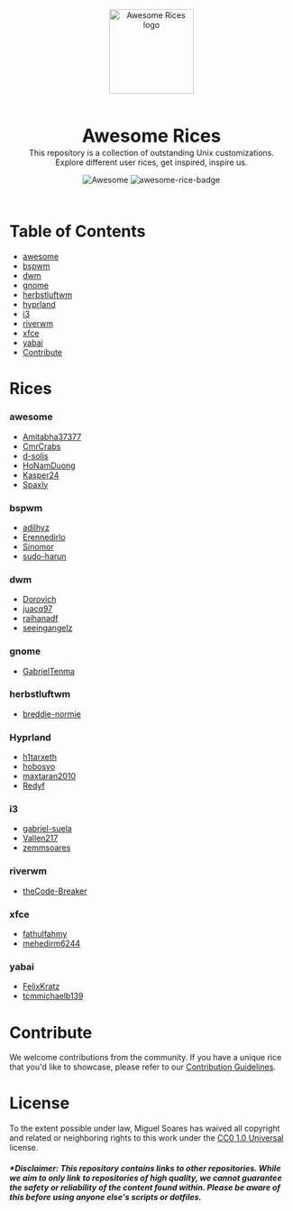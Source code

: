 <div align="center">
  <img src="https://raw.githubusercontent.com/zemmsoares/awesome-rices/main/assets/logo.webp" alt="Awesome Rices logo" width="150" style="margin-bottom: 30px;">  
  <h1 style="font-size: 32px; border: none; line-height: 0; font-weight: bold">Awesome Rices</h1>
  <p>This repository is a collection of outstanding Unix customizations.<br> Explore different user rices, get inspired, inspire us.</p>
    <div style="margin-bottom: 10px">
     <img src="https://cdn.rawgit.com/sindresorhus/awesome/d7305f38d29fed78fa85652e3a63e154dd8e8829/media/badge.svg" alt="Awesome"/>
  <img src="https://raw.githubusercontent.com/zemmsoares/awesome-rices/main/assets/awesome-rice-badge.svg" alt="awesome-rice-badge"/>
    </div>
    <br>
</div>

# Table of Contents

- [awesome](#awesome)
- [bspwm](#bspwm)
- [dwm](#dwm)
- [gnome](#gnome)
- [herbstluftwm](#herbstluftwm)
- [hyprland](#hyprland)
- [i3](#i3)
- [riverwm](#riverwm)
- [xfce](#xfce)
- [yabai](#yabai)
- [Contribute](#contribute)

# Rices

### awesome

- [Amitabha37377](https://github.com/Amitabha37377/Awesome_Dotfiles)
- [CmrCrabs](https://github.com/CmrCrabs/dotfiles)
- [d-solis](https://github.com/d-solis/dotfiles/tree/awesome)
- [HoNamDuong](https://github.com/HoNamDuong/.dotfiles)
- [Kasper24](https://github.com/Kasper24/KwesomeDE)
- [Spaxly](https://github.com/Spaxly/espresso)

### bspwm

- [adilhyz](https://github.com/adilhyz/dotfiles-v1)
- [Erennedirlo](https://github.com/Erennedirlo/gruvbox-dotfiles)
- [Sinomor](https://github.com/Sinomor/dots)
- [sudo-harun](https://github.com/sudo-harun/dotfiles/tree/main)

### dwm

- [Dorovich](https://github.com/Dorovich/dotfiles)
- [juacq97](https://github.com/juacq97/dotfiles)
- [raihanadf](https://github.com/raihanadf/dotfiles)
- [seeingangelz](https://github.com/seeingangelz/dotfiles)

### gnome

- [GabrielTenma](https://github.com/GabrielTenma/dotfiles-gnm)

### herbstluftwm

- [breddie-normie](https://github.com/breddie-normie/dotfiles)

### Hyprland

- [h1tarxeth](https://github.com/h1tarxeth/Dots_infinity_horizon)
- [hobosyo](https://github.com/hobosyo/pointfichiers/tree/hyprland-kanagawa)
- [maxtaran2010](https://github.com/maxtaran2010/hyprland-rice)
- [Redyf](https://github.com/Redyf/nixdots)

### i3

- [gabriel-suela](https://github.com/gabriel-suela/dotfiles-v2)
- [Vallen217](https://github.com/Vallen217/dotfiles)
- [zemmsoares](https://github.com/zemmsoares/.dotfiles)

### riverwm

- [theCode-Breaker](https://github.com/theCode-Breaker/riverwm)

### xfce

- [fathulfahmy](https://github.com/fathulfahmy/dotfiles-linux/tree/main)
- [mehedirm6244](https://github.com/mehedirm6244/Miserable_Xfce/tree/Tokyonight)

### yabai

- [FelixKratz](https://github.com/FelixKratz/dotfiles)
- [tcmmichaelb139](https://github.com/tcmmichaelb139/.dotfiles)

# Contribute

We welcome contributions from the community. If you have a unique rice that you'd like to showcase, please refer to our [Contribution Guidelines](CONTRIBUTING.md).

# License

To the extent possible under law, Miguel Soares has waived all copyright and related or neighboring rights to this work under the [CC0 1.0 Universal](LICENSE) license.


##### *Disclaimer: This repository contains links to other repositories. While we aim to only link to repositories of high quality, we cannot guarantee the safety or reliability of the content found within. Please be aware of this before using anyone else's scripts or dotfiles.